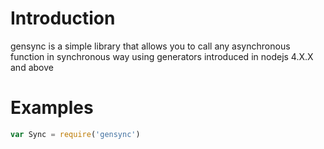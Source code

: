 # Introduction
gensync is a simple library that allows you to call any asynchronous function in synchronous way using generators introduced in nodejs 4.X.X and above

# Examples
```javascript
var Sync = require('gensync')